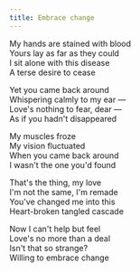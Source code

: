 ```yaml
---
title: Embrace change
---
```


My hands are stained with blood  
Yours lay as far as they could  
I sit alone with this disease  
A terse desire to cease  

Yet you came back around  
Whispering calmly to my ear —  
Love's nothing to fear, dear —  
As if you hadn't disappeared  

My muscles froze  
My vision fluctuated  
When you came back around  
I wasn't the one you'd found  

That's the thing, my love  
I'm not the same, I'm remade  
You've changed me into this  
Heart-broken tangled cascade  

Now I can't help but feel  
Love's no more than a deal  
Isn't that so strange?  
Willing to embrace change
